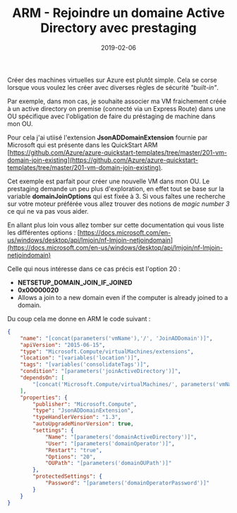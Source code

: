﻿---
layout: post
title: ARM - Rejoindre un domaine Active Directory avec prestaging
date: 2019-02-06
categories: [ "Azure", "ARM", "Virtual Machines" ]
---

Créer des machines virtuelles sur Azure est plutôt simple. Cela se corse lorsque vous voulez les créer avec diverses règles de sécurité *"built-in"*.

Par exemple, dans mon cas, je souhaite associer ma VM fraichement créée à un active directory on premise (connecté via un Express Route) dans une OU spécifique avec l'obligation de faire du préstaging de machine dans mon OU. 

Pour cela j'ai utiisé l'extension **JsonADDomainExtension** fournie par Microsoft qui est présente dans les QuickStart ARM [https://github.com/Azure/azure-quickstart-templates/tree/master/201-vm-domain-join-existing](https://github.com/Azure/azure-quickstart-templates/tree/master/201-vm-domain-join-existing).

Cet exemple est parfait pour créer une nouvelle VM dans mon OU. 
Le prestaging demande un peu plus d'exploration, en effet tout se base sur la variable **domainJoinOptions** qui est fixée à 3. Si vous faîtes une recherche sur votre moteur préférée vous allez trouver des notions de *magic number 3* ce qui ne va pas vous aider.

En allant plus loin vous allez tomber sur cette documentation qui vous liste les différentes options : [https://docs.microsoft.com/en-us/windows/desktop/api/lmjoin/nf-lmjoin-netjoindomain](https://docs.microsoft.com/en-us/windows/desktop/api/lmjoin/nf-lmjoin-netjoindomain)

Celle qui nous intéresse dans ce cas précis est l'option 20 :

- **NETSETUP_DOMAIN_JOIN_IF_JOINED**
- **0x00000020**
- Allows a join to a new domain even if the computer is already joined to a domain.

Du coup cela me donne en ARM le code suivant :

```json
{
    "name": "[concat(parameters('vmName'),'/', 'JoinADDomain')]",
    "apiVersion": "2015-06-15",
    "type": "Microsoft.Compute/virtualMachines/extensions",
    "location": "[variables('location')]",
    "tags": "[variables('consolidateTags')]",
    "condition": "[parameters('joinActiveDirectory')]",
    "dependsOn": [
        "[concat('Microsoft.Compute/virtualMachines/', parameters('vmName'), '/extensions/AzureDiskEncryption')]"
    ],
    "properties": {
        "publisher": "Microsoft.Compute",
        "type": "JsonADDomainExtension",
        "typeHandlerVersion": "1.3",
        "autoUpgradeMinorVersion": true,
        "settings": {
            "Name": "[parameters('domainActiveDirectory')]",
            "User": "[parameters('domainOperator')]",
            "Restart": "true",
            "Options": "20",
            "OUPath": "[parameters('domainOUPath')]"
        },
        "protectedSettings": {
            "Password": "[parameters('domainOperatorPassword')]"
        }
    }
}
```